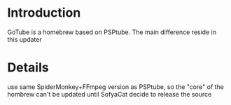 # Introduction #

GoTube is a homebrew based on PSPtube.
The main difference reside in this updater

# Details #

use same SpiderMonkey+FFmpeg version as PSPtube, so the "core" of the hombrew can't be updated until SofyaCat decide to release the source